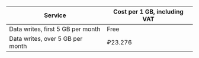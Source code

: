| Service | Cost per 1 GB, including VAT |
| ---- | ---- |
| Data writes, first 5 GB per month | Free |
| Data writes, over 5 GB per month | ₽23.276 |